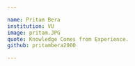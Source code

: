 ```yaml
---

name: Pritam Bera		
institution: VU		
image: pritam.JPG		
quote: Knowledge Comes from Experience.		
github: pritambera2000		

---		
```

